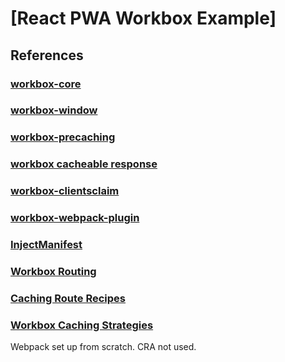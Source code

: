 # [React PWA Workbox Example]
  
## References

### [workbox-core](https://developers.google.com/web/tools/workbox/modules/workbox-core)
### [workbox-window](https://developers.google.com/web/tools/workbox/modules/workbox-window)
### [workbox-precaching](https://developers.google.com/web/tools/workbox/modules/workbox-precaching)
### [workbox cacheable response](https://developers.google.com/web/tools/workbox/modules/workbox-cacheable-response)
### [workbox-clientsclaim](https://developers.google.com/web/tools/workbox/modules/workbox-core#clients_claim)
### [workbox-webpack-plugin](https://developers.google.com/web/tools/workbox/modules/workbox-webpack-plugin)
### [InjectManifest](https://developers.google.com/web/tools/workbox/reference-docs/latest/module-workbox-webpack-plugin.InjectManifest)

### [Workbox Routing](https://developers.google.com/web/tools/workbox/modules/workbox-routing)
### [Caching Route Recipes](https://developers.google.com/web/tools/workbox/guides/common-recipes)

### [Workbox Caching Strategies](https://developers.google.com/web/tools/workbox/modules/workbox-strategies)


Webpack set up from scratch. CRA not used.